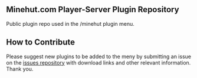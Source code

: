 ## Minehut.com Player-Server Plugin Repository
Public plugin repo used in the /minehut plugin menu. 

## How to Contribute
Please suggest new plugins to be added to the meny by submitting an issue on the [issues repository](https://github.com/Minehut/Issues) with download links and other relevant information. Thank you.
